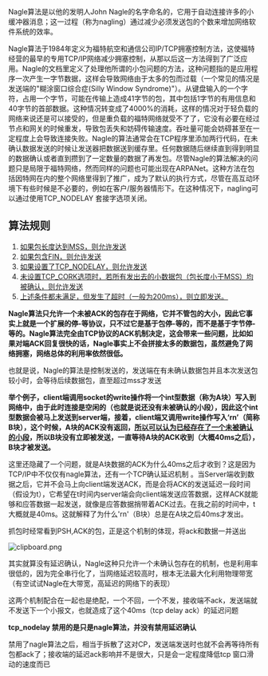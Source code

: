 Nagle算法是以他的发明人John Nagle的名字命名的，它用于自动连接许多的小缓冲器消息；这一过程（称为nagling）通过减少必须发送包的个数来增加网络软件系统的效率。

Nagle算法于1984年定义为福特航空和通信公司IP/TCP拥塞控制方法，这使福特经营的最早的专用TCP/IP网络减少拥塞控制，从那以后这一方法得到了广泛应用。Nagle的文档里定义了处理他所谓的小包问题的方法，这种问题指的是应用程序一次产生一字节数据，这样会导致网络由于太多的包而过载（一个常见的情况是发送端的"糊涂窗口综合症(Silly Window Syndrome)"）。从键盘输入的一个字符，占用一个字节，可能在传输上造成41字节的包，其中包括1字节的有用信息和40字节的首部数据。这种情况转变成了4000%的消耗，这样的情况对于轻负载的网络来说还是可以接受的，但是重负载的福特网络就受不了了，它没有必要在经过节点和网关的时候重发，导致包丢失和妨碍传输速度。吞吐量可能会妨碍甚至在一定程度上会导致连接失败。Nagle的算法通常会在TCP程序里添加两行代码，在未确认数据发送的时候让发送器把数据送到缓存里。任何数据随后继续直到得到明显的数据确认或者直到攒到了一定数量的数据了再发包。尽管Nagle的算法解决的问题只是局限于福特网络，然而同样的问题也可能出现在ARPANet。这种方法在包括因特网在内的整个网络里得到了推广，成为了默认的执行方式，尽管在高互动环境下有些时候是不必要的，例如在客户/服务器情形下。在这种情况下，nagling可以通过使用TCP_NODELAY 套接字选项关闭。

## 算法规则

1. <u>如果包长度达到MSS，则允许发送</u>
2. <u>如果包含FIN，则允许发送</u>
3. <u>如果设置了TCP_NODELAY，则允许发送</u>
4. <u>未设置TCP_CORK选项时，若所有发出去的小数据包（包长度小于MSS）均被确认，则允许发送</u>
5. <u>上述条件都未满足，但发生了超时（一般为200ms），则立即发送。</u>

**Nagle算法只允许一个未被ACK的包存在于网络，它并不管包的大小，因此它事实上就是一个扩展的停-等协议，只不过它是基于包停-等的，而不是基于字节停-等的。Nagle算法完全由TCP协议的ACK机制决定，这会带来一些问题，比如如果对端ACK回复很快的话，Nagle事实上不会拼接太多的数据包，虽然避免了网络拥塞，网络总体的利用率依然很低。**

也就是说，Nagle的算法是控制发送的，发送端在有未确认数据包并且本次发送包较小时，会等待后续数据包，直至超过mss才发送

**举个例子，client端调用socket的write操作将一个int型数据（称为A块）写入到网络中，由于此时连接是空闲的（也就是说还没有未被确认的小段），因此这个int型数据会被马上发送到server端，接着，client端又调用write操作写入‘rn’（简称B块），这个时候，A块的ACK没有返回，<u>所以可以认为已经存在了一个未被确认的小段</u>，所以B块没有立即被发送，一直等待A块的ACK收到（大概40ms之后），B块才被发送。**

这里还隐藏了一个问题，就是A块数据的ACK为什么40ms之后才收到？这是因为TCP/IP中不仅仅有nagle算法，还有一个TCP确认延迟机制 。当Server端收到数据之后，它并不会马上向client端发送ACK，而是会将ACK的发送延迟一段时间（假设为t），它希望在t时间内server端会向client端发送应答数据，这样ACK就能够和应答数据一起发送，就像是应答数据捎带着ACK过去。在我之前的时间中，t大概就是40ms。这就解释了为什么'rn'（B块）总是在A块之后40ms才发出。

抓包时经常看到PSH,ACK的包，正是这个机制的体现，将ack和数据一并送出

![clipboard.png](https://segmentfault.com/img/bVbIm3E)

其实就算没有延迟确认，Nagle这种只允许一个未确认包存在的机制，也是利用率很低的，因为完全串行化了，当网络延迟较高时，根本无法最大化利用物理带宽（有空试试Nagle在大带宽，高延迟的网络下的表现）

这两个机制配合在一起也是绝配，一个不回，一个不发，接收端不ack，发送端就不发送下一个小报文，也就造成了这个40ms（tcp delay ack）的延迟问题

**tcp_nodelay 禁用的是只是nagle算法，并没有禁用延迟确认**

禁用了nagle算法之后，相当于拆散了这对CP，发送端发送时也就不会再等待所有包都ack了；接收端的延迟ack影响并不是很大，只是会一定程度降低tcp 窗口滑动的速度而已
